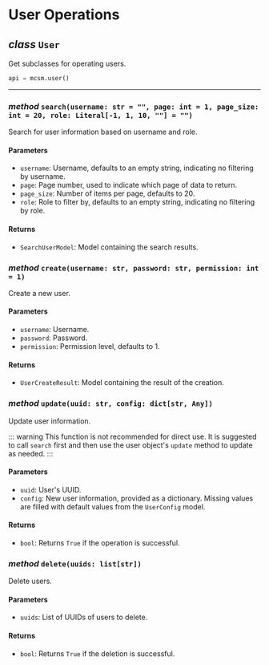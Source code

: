 # User Operations

## _class_ `User`

Get subclasses for operating users.

```python
api = mcsm.user()
```

---

### _method_ `search(username: str = "", page: int = 1, page_size: int = 20, role: Literal[-1, 1, 10, ""] = "")`

Search for user information based on username and role.

#### Parameters

- `username`: Username, defaults to an empty string, indicating no filtering by username.
- `page`: Page number, used to indicate which page of data to return.
- `page_size`: Number of items per page, defaults to 20.
- `role`: Role to filter by, defaults to an empty string, indicating no filtering by role.

#### Returns

- `SearchUserModel`: Model containing the search results.

### _method_ `create(username: str, password: str, permission: int = 1)`

Create a new user.

#### Parameters

- `username`: Username.
- `password`: Password.
- `permission`: Permission level, defaults to 1.

#### Returns

- `UserCreateResult`: Model containing the result of the creation.

### _method_ `update(uuid: str, config: dict[str, Any])`

Update user information.

::: warning
This function is not recommended for direct use. It is suggested to call `search` first and then use the user object's `update` method to update as needed.
:::

#### Parameters

- `uuid`: User's UUID.
- `config`: New user information, provided as a dictionary. Missing values are filled with default values from the `UserConfig` model.

#### Returns

- `bool`: Returns `True` if the operation is successful.

### _method_ `delete(uuids: list[str])`

Delete users.

#### Parameters

- `uuids`: List of UUIDs of users to delete.

#### Returns

- `bool`: Returns `True` if the deletion is successful.